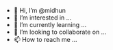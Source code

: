 - 👋 Hi, I’m @midhun
- 👀 I’m interested in ...
- 🌱 I’m currently learning ...
- 💞️ I’m looking to collaborate on ...
- 📫 How to reach me ...

<!---
mGlaran/mGlaran is a ✨ special ✨ repository because its `README.md` (this file) appears on your GitHub profile.
You can click the Preview link to take a look at your changes.
--->
